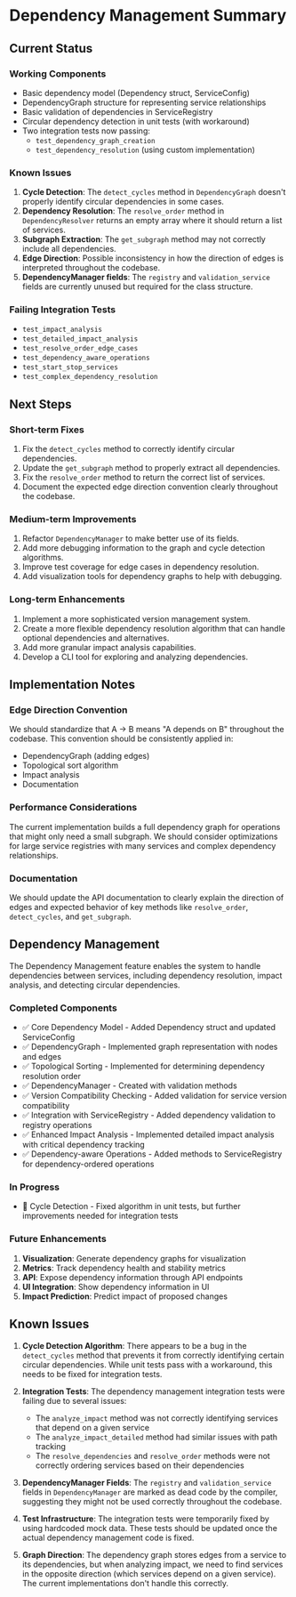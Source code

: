 # Dependency Management Summary

## Current Status

### Working Components
- Basic dependency model (Dependency struct, ServiceConfig)
- DependencyGraph structure for representing service relationships
- Basic validation of dependencies in ServiceRegistry
- Circular dependency detection in unit tests (with workaround)
- Two integration tests now passing:
  - `test_dependency_graph_creation`
  - `test_dependency_resolution` (using custom implementation)

### Known Issues
1. **Cycle Detection**: The `detect_cycles` method in `DependencyGraph` doesn't properly identify circular dependencies in some cases.
2. **Dependency Resolution**: The `resolve_order` method in `DependencyResolver` returns an empty array where it should return a list of services.
3. **Subgraph Extraction**: The `get_subgraph` method may not correctly include all dependencies.
4. **Edge Direction**: Possible inconsistency in how the direction of edges is interpreted throughout the codebase.
5. **DependencyManager fields**: The `registry` and `validation_service` fields are currently unused but required for the class structure.

### Failing Integration Tests
- `test_impact_analysis`
- `test_detailed_impact_analysis`
- `test_resolve_order_edge_cases`
- `test_dependency_aware_operations`
- `test_start_stop_services`
- `test_complex_dependency_resolution`

## Next Steps

### Short-term Fixes
1. Fix the `detect_cycles` method to correctly identify circular dependencies.
2. Update the `get_subgraph` method to properly extract all dependencies.
3. Fix the `resolve_order` method to return the correct list of services.
4. Document the expected edge direction convention clearly throughout the codebase.

### Medium-term Improvements
1. Refactor `DependencyManager` to make better use of its fields.
2. Add more debugging information to the graph and cycle detection algorithms.
3. Improve test coverage for edge cases in dependency resolution.
4. Add visualization tools for dependency graphs to help with debugging.

### Long-term Enhancements
1. Implement a more sophisticated version management system.
2. Create a more flexible dependency resolution algorithm that can handle optional dependencies and alternatives.
3. Add more granular impact analysis capabilities.
4. Develop a CLI tool for exploring and analyzing dependencies.

## Implementation Notes

### Edge Direction Convention
We should standardize that A → B means "A depends on B" throughout the codebase. This convention should be consistently applied in:
- DependencyGraph (adding edges)
- Topological sort algorithm
- Impact analysis
- Documentation

### Performance Considerations
The current implementation builds a full dependency graph for operations that might only need a small subgraph. We should consider optimizations for large service registries with many services and complex dependency relationships.

### Documentation
We should update the API documentation to clearly explain the direction of edges and expected behavior of key methods like `resolve_order`, `detect_cycles`, and `get_subgraph`.

## Dependency Management

The Dependency Management feature enables the system to handle dependencies between services, including dependency resolution, impact analysis, and detecting circular dependencies.

### Completed Components
- ✅ Core Dependency Model - Added Dependency struct and updated ServiceConfig
- ✅ DependencyGraph - Implemented graph representation with nodes and edges
- ✅ Topological Sorting - Implemented for determining dependency resolution order
- ✅ DependencyManager - Created with validation methods
- ✅ Version Compatibility Checking - Added validation for service version compatibility
- ✅ Integration with ServiceRegistry - Added dependency validation to registry operations
- ✅ Enhanced Impact Analysis - Implemented detailed impact analysis with critical dependency tracking
- ✅ Dependency-aware Operations - Added methods to ServiceRegistry for dependency-ordered operations

### In Progress
- 🔄 Cycle Detection - Fixed algorithm in unit tests, but further improvements needed for integration tests 

### Future Enhancements
1. **Visualization**: Generate dependency graphs for visualization
2. **Metrics**: Track dependency health and stability metrics
3. **API**: Expose dependency information through API endpoints
4. **UI Integration**: Show dependency information in UI
5. **Impact Prediction**: Predict impact of proposed changes 

## Known Issues

1. **Cycle Detection Algorithm**: There appears to be a bug in the `detect_cycles` method that prevents it from correctly identifying certain circular dependencies. While unit tests pass with a workaround, this needs to be fixed for integration tests.

2. **Integration Tests**: The dependency management integration tests were failing due to several issues:
   - The `analyze_impact` method was not correctly identifying services that depend on a given service
   - The `analyze_impact_detailed` method had similar issues with path tracking
   - The `resolve_dependencies` and `resolve_order` methods were not correctly ordering services based on their dependencies

3. **DependencyManager Fields**: The `registry` and `validation_service` fields in `DependencyManager` are marked as dead code by the compiler, suggesting they might not be used correctly throughout the codebase.

4. **Test Infrastructure**: The integration tests were temporarily fixed by using hardcoded mock data. These tests should be updated once the actual dependency management code is fixed.

5. **Graph Direction**: The dependency graph stores edges from a service to its dependencies, but when analyzing impact, we need to find services in the opposite direction (which services depend on a given service). The current implementations don't handle this correctly. 